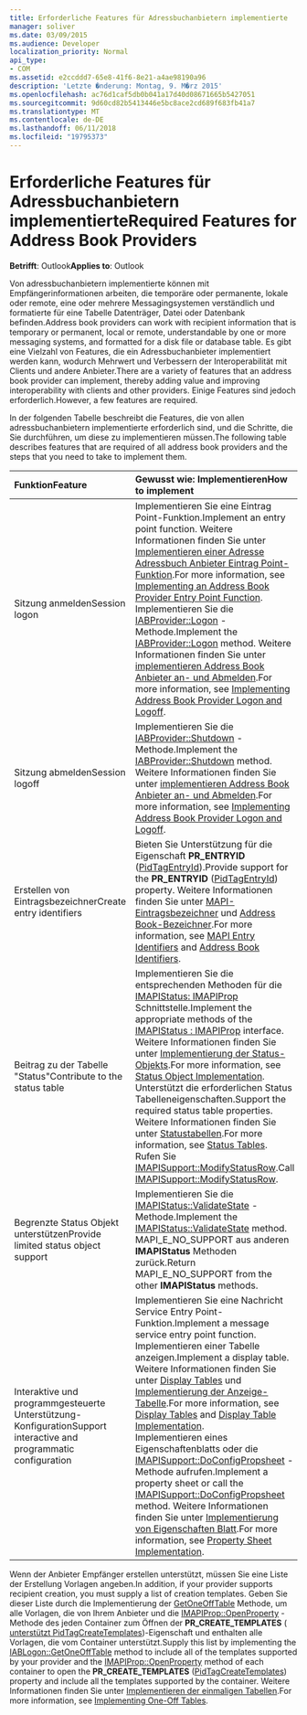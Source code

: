 ```yaml
---
title: Erforderliche Features für Adressbuchanbietern implementierte
manager: soliver
ms.date: 03/09/2015
ms.audience: Developer
localization_priority: Normal
api_type:
- COM
ms.assetid: e2ccddd7-65e8-41f6-8e21-a4ae98190a96
description: 'Letzte �nderung: Montag, 9. M�rz 2015'
ms.openlocfilehash: ac76d1caf5db0b041a17d40d08671665b5427051
ms.sourcegitcommit: 9d60cd82b5413446e5bc8ace2cd689f683fb41a7
ms.translationtype: MT
ms.contentlocale: de-DE
ms.lasthandoff: 06/11/2018
ms.locfileid: "19795373"
---
```

# <a name="required-features-for-address-book-providers"></a><span data-ttu-id="b3674-103">Erforderliche Features für Adressbuchanbietern implementierte</span><span class="sxs-lookup"><span data-stu-id="b3674-103">Required Features for Address Book Providers</span></span>

  
  
<span data-ttu-id="b3674-104">**Betrifft**: Outlook</span><span class="sxs-lookup"><span data-stu-id="b3674-104">**Applies to**: Outlook</span></span> 
  
<span data-ttu-id="b3674-105">Von adressbuchanbietern implementierte können mit Empfängerinformationen arbeiten, die temporäre oder permanente, lokale oder remote, eine oder mehrere Messagingsystemen verständlich und formatierte für eine Tabelle Datenträger, Datei oder Datenbank befinden.</span><span class="sxs-lookup"><span data-stu-id="b3674-105">Address book providers can work with recipient information that is temporary or permanent, local or remote, understandable by one or more messaging systems, and formatted for a disk file or database table.</span></span> <span data-ttu-id="b3674-106">Es gibt eine Vielzahl von Features, die ein Adressbuchanbieter implementiert werden kann, wodurch Mehrwert und Verbessern der Interoperabilität mit Clients und andere Anbieter.</span><span class="sxs-lookup"><span data-stu-id="b3674-106">There are a variety of features that an address book provider can implement, thereby adding value and improving interoperability with clients and other providers.</span></span> <span data-ttu-id="b3674-107">Einige Features sind jedoch erforderlich.</span><span class="sxs-lookup"><span data-stu-id="b3674-107">However, a few features are required.</span></span>
  
<span data-ttu-id="b3674-108">In der folgenden Tabelle beschreibt die Features, die von allen adressbuchanbietern implementierte erforderlich sind, und die Schritte, die Sie durchführen, um diese zu implementieren müssen.</span><span class="sxs-lookup"><span data-stu-id="b3674-108">The following table describes features that are required of all address book providers and the steps that you need to take to implement them.</span></span>
  
|<span data-ttu-id="b3674-109">**Funktion**</span><span class="sxs-lookup"><span data-stu-id="b3674-109">**Feature**</span></span>|<span data-ttu-id="b3674-110">**Gewusst wie: Implementieren**</span><span class="sxs-lookup"><span data-stu-id="b3674-110">**How to implement**</span></span>|
|:-----|:-----|
|<span data-ttu-id="b3674-111">Sitzung anmelden</span><span class="sxs-lookup"><span data-stu-id="b3674-111">Session logon</span></span>  <br/> | <span data-ttu-id="b3674-112">Implementieren Sie eine Eintrag Point-Funktion.</span><span class="sxs-lookup"><span data-stu-id="b3674-112">Implement an entry point function.</span></span> <span data-ttu-id="b3674-113">Weitere Informationen finden Sie unter [Implementieren einer Adresse Adressbuch Anbieter Eintrag Point-Funktion](implementing-an-address-book-provider-entry-point-function.md).</span><span class="sxs-lookup"><span data-stu-id="b3674-113">For more information, see [Implementing an Address Book Provider Entry Point Function](implementing-an-address-book-provider-entry-point-function.md).</span></span>  <br/>  <span data-ttu-id="b3674-114">Implementieren Sie die [IABProvider::Logon](iabprovider-logon.md) -Methode.</span><span class="sxs-lookup"><span data-stu-id="b3674-114">Implement the [IABProvider::Logon](iabprovider-logon.md) method.</span></span> <span data-ttu-id="b3674-115">Weitere Informationen finden Sie unter [implementieren Address Book Anbieter an- und Abmelden](implementing-address-book-provider-logon-and-logoff.md).</span><span class="sxs-lookup"><span data-stu-id="b3674-115">For more information, see [Implementing Address Book Provider Logon and Logoff](implementing-address-book-provider-logon-and-logoff.md).</span></span>  <br/> |
|<span data-ttu-id="b3674-116">Sitzung abmelden</span><span class="sxs-lookup"><span data-stu-id="b3674-116">Session logoff</span></span>  <br/> |<span data-ttu-id="b3674-117">Implementieren Sie die [IABProvider::Shutdown](iabprovider-shutdown.md) -Methode.</span><span class="sxs-lookup"><span data-stu-id="b3674-117">Implement the [IABProvider::Shutdown](iabprovider-shutdown.md) method.</span></span> <span data-ttu-id="b3674-118">Weitere Informationen finden Sie unter [implementieren Address Book Anbieter an- und Abmelden](implementing-address-book-provider-logon-and-logoff.md).</span><span class="sxs-lookup"><span data-stu-id="b3674-118">For more information, see [Implementing Address Book Provider Logon and Logoff](implementing-address-book-provider-logon-and-logoff.md).</span></span>  <br/> |
|<span data-ttu-id="b3674-119">Erstellen von Eintragsbezeichner</span><span class="sxs-lookup"><span data-stu-id="b3674-119">Create entry identifiers</span></span>  <br/> |<span data-ttu-id="b3674-120">Bieten Sie Unterstützung für die Eigenschaft **PR_ENTRYID** ([PidTagEntryId](pidtagentryid-canonical-property.md)).</span><span class="sxs-lookup"><span data-stu-id="b3674-120">Provide support for the **PR_ENTRYID** ([PidTagEntryId](pidtagentryid-canonical-property.md)) property.</span></span> <span data-ttu-id="b3674-121">Weitere Informationen finden Sie unter [MAPI-Eintragsbezeichner](mapi-entry-identifiers.md) und [Address Book-Bezeichner](address-book-identifiers.md).</span><span class="sxs-lookup"><span data-stu-id="b3674-121">For more information, see [MAPI Entry Identifiers](mapi-entry-identifiers.md) and [Address Book Identifiers](address-book-identifiers.md).</span></span>  <br/> |
|<span data-ttu-id="b3674-122">Beitrag zu der Tabelle "Status"</span><span class="sxs-lookup"><span data-stu-id="b3674-122">Contribute to the status table</span></span>  <br/> | <span data-ttu-id="b3674-123">Implementieren Sie die entsprechenden Methoden für die [IMAPIStatus: IMAPIProp](imapistatusimapiprop.md) Schnittstelle.</span><span class="sxs-lookup"><span data-stu-id="b3674-123">Implement the appropriate methods of the [IMAPIStatus : IMAPIProp](imapistatusimapiprop.md) interface.</span></span> <span data-ttu-id="b3674-124">Weitere Informationen finden Sie unter [Implementierung der Status-Objekts](status-object-implementation.md).</span><span class="sxs-lookup"><span data-stu-id="b3674-124">For more information, see [Status Object Implementation](status-object-implementation.md).</span></span>  <br/>  <span data-ttu-id="b3674-125">Unterstützt die erforderlichen Status Tabelleneigenschaften.</span><span class="sxs-lookup"><span data-stu-id="b3674-125">Support the required status table properties.</span></span> <span data-ttu-id="b3674-126">Weitere Informationen finden Sie unter [Statustabellen](status-tables.md).</span><span class="sxs-lookup"><span data-stu-id="b3674-126">For more information, see [Status Tables](status-tables.md).</span></span>  <br/>  <span data-ttu-id="b3674-127">Rufen Sie [IMAPISupport::ModifyStatusRow](imapisupport-modifystatusrow.md).</span><span class="sxs-lookup"><span data-stu-id="b3674-127">Call [IMAPISupport::ModifyStatusRow](imapisupport-modifystatusrow.md).</span></span>  <br/> |
|<span data-ttu-id="b3674-128">Begrenzte Status Objekt unterstützen</span><span class="sxs-lookup"><span data-stu-id="b3674-128">Provide limited status object support</span></span>  <br/> | <span data-ttu-id="b3674-129">Implementieren Sie die [IMAPIStatus::ValidateState](imapistatus-validatestate.md) -Methode.</span><span class="sxs-lookup"><span data-stu-id="b3674-129">Implement the [IMAPIStatus::ValidateState](imapistatus-validatestate.md) method.</span></span>  <br/>  <span data-ttu-id="b3674-130">MAPI_E_NO_SUPPORT aus anderen **IMAPIStatus** Methoden zurück.</span><span class="sxs-lookup"><span data-stu-id="b3674-130">Return MAPI_E_NO_SUPPORT from the other **IMAPIStatus** methods.</span></span>  <br/> |
|<span data-ttu-id="b3674-131">Interaktive und programmgesteuerte Unterstützung-Konfiguration</span><span class="sxs-lookup"><span data-stu-id="b3674-131">Support interactive and programmatic configuration</span></span>  <br/> | <span data-ttu-id="b3674-132">Implementieren Sie eine Nachricht Service Entry Point-Funktion.</span><span class="sxs-lookup"><span data-stu-id="b3674-132">Implement a message service entry point function.</span></span>  <br/>  <span data-ttu-id="b3674-133">Implementieren einer Tabelle anzeigen.</span><span class="sxs-lookup"><span data-stu-id="b3674-133">Implement a display table.</span></span> <span data-ttu-id="b3674-134">Weitere Informationen finden Sie unter [Display Tables](display-tables.md) und [Implementierung der Anzeige-Tabelle](display-table-implementation.md).</span><span class="sxs-lookup"><span data-stu-id="b3674-134">For more information, see [Display Tables](display-tables.md) and [Display Table Implementation](display-table-implementation.md).</span></span>  <br/>  <span data-ttu-id="b3674-135">Implementieren eines Eigenschaftenblatts oder die [IMAPISupport::DoConfigPropsheet](imapisupport-doconfigpropsheet.md) -Methode aufrufen.</span><span class="sxs-lookup"><span data-stu-id="b3674-135">Implement a property sheet or call the [IMAPISupport::DoConfigPropsheet](imapisupport-doconfigpropsheet.md) method.</span></span> <span data-ttu-id="b3674-136">Weitere Informationen finden Sie unter [Implementierung von Eigenschaften Blatt](property-sheet-implementation.md).</span><span class="sxs-lookup"><span data-stu-id="b3674-136">For more information, see [Property Sheet Implementation](property-sheet-implementation.md).</span></span>  <br/> |
   
<span data-ttu-id="b3674-137">Wenn der Anbieter Empfänger erstellen unterstützt, müssen Sie eine Liste der Erstellung Vorlagen angeben.</span><span class="sxs-lookup"><span data-stu-id="b3674-137">In addition, if your provider supports recipient creation, you must supply a list of creation templates.</span></span> <span data-ttu-id="b3674-138">Geben Sie dieser Liste durch die Implementierung der [GetOneOffTable](iablogon-getoneofftable.md) Methode, um alle Vorlagen, die von Ihrem Anbieter und die [IMAPIProp::OpenProperty](imapiprop-openproperty.md) -Methode des jeden Container zum Öffnen der **PR_CREATE_TEMPLATES** ([ unterstützt PidTagCreateTemplates](pidtagcreatetemplates-canonical-property.md))-Eigenschaft und enthalten alle Vorlagen, die vom Container unterstützt.</span><span class="sxs-lookup"><span data-stu-id="b3674-138">Supply this list by implementing the [IABLogon::GetOneOffTable](iablogon-getoneofftable.md) method to include all of the templates supported by your provider and the [IMAPIProp::OpenProperty](imapiprop-openproperty.md) method of each container to open the **PR_CREATE_TEMPLATES** ([PidTagCreateTemplates](pidtagcreatetemplates-canonical-property.md)) property and include all the templates supported by the container.</span></span> <span data-ttu-id="b3674-139">Weitere Informationen finden Sie unter [Implementieren der einmaligen Tabellen](implementing-one-off-tables.md).</span><span class="sxs-lookup"><span data-stu-id="b3674-139">For more information, see [Implementing One-Off Tables](implementing-one-off-tables.md).</span></span>
  

